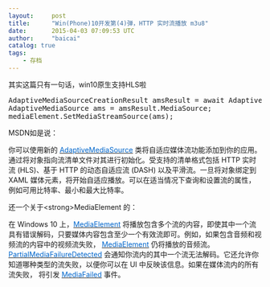 ```yaml
---
layout:     post
title:      "Win(Phone)10开发第(4)弹，HTTP 实时流播放 m3u8"
date:       2015-04-03 07:09:53 UTC
author:     "baicai"
catalog: true
tags:
    - 存档
---
```


<p>
	其实这篇只有一句话，win10原生支持HLS啦
</p>

<pre class="brush:csharp;">
AdaptiveMediaSourceCreationResult amsResult = await AdaptiveMediaSource.CreateFromUriAsync(new Uri(&ldquo;http://xxxxx.m3u8&rdquo;, UriKind.Absolute));
AdaptiveMediaSource ams = amsResult.MediaSource;
mediaElement.SetMediaStreamSource(ams);</pre>

<p>
	MSDN如是说：
</p>

<p>
	你可以使用新的 <a href="https://msdn.microsoft.com/library/windows/apps/windows.media.streaming.adaptive.adaptivemediasource.aspx"><font color="#0066cc">AdaptiveMediaSource</font></a> 类将自适应媒体流功能添加到你的应用。通过将对象指向流清单文件对其进行初始化。受支持的清单格式包括 HTTP 实时流 (HLS)、基于 HTTP 的动态自适应流 (DASH) 以及平滑流。一旦将对象绑定到 XAML 媒体元素，将开始自适应播放。可以在适当情况下查询和设置流的属性，例如可用比特率、最小和最大比特率。
</p>

<p>
	还一个关于&lt;strong>MediaElement&nbsp;</strong>的：
</p>

<p>
	在 Windows 10 上，<a href="https://msdn.microsoft.com/library/windows/apps/xaml/windows.ui.xaml.controls.mediaelement.aspx"><font color="#0066cc">MediaElement</font></a> 将播放包含多个流的内容，即使其中一个流具有错误解码，只要媒体内容包含至少一个有效流即可。例如，如果包含音频和视频流的内容中的视频流失败， <a href="https://msdn.microsoft.com/library/windows/apps/xaml/windows.ui.xaml.controls.mediaelement.partialmediafailuredetected.aspx"><font color="#0066cc">MediaElement</font></a> 仍将播放的音频流。 <a href="https://msdn.microsoft.com/library/windows/apps/xaml/windows.ui.xaml.controls.mediaelement.partialmediafailuredetected.aspx"><font color="#0066cc">PartialMediaFailureDetected</font></a> 会通知你流内的其中一个流无法解码。它还允许你知道哪种类型的流失败，以便你可以在 UI 中反映该信息。如果在媒体流内的所有流失败， 将引发 <a href="https://msdn.microsoft.com/library/windows/apps/xaml/windows.ui.xaml.controls.mediaelement.mediafailed.aspx"><font color="#0066cc">MediaFailed</font></a> 事件。
</p>